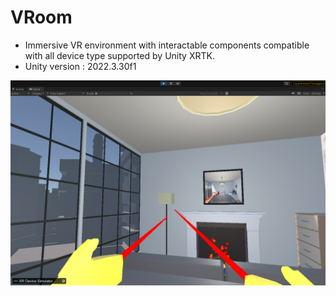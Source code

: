 # VRoom
- Immersive VR environment with interactable components compatible with all device type supported by Unity XRTK.
- Unity version : 2022.3.30f1

  
![Screenshot](https://github.com/Nilzfar/VRoom/blob/main/App/Capture.PNG)
